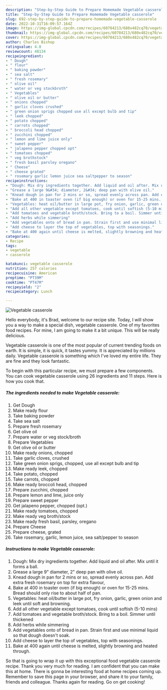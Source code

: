 ```yaml
---
description: "Step-by-Step Guide to Prepare Homemade Vegetable casserole"
title: "Step-by-Step Guide to Prepare Homemade Vegetable casserole"
slug: 692-step-by-step-guide-to-prepare-homemade-vegetable-casserole
date: 2022-10-31T16:09:57.164Z
image: https://img-global.cpcdn.com/recipes/60784213/680x482cq70/vegetable-casserole-recipe-main-photo.jpg
thumbnail: https://img-global.cpcdn.com/recipes/60784213/680x482cq70/vegetable-casserole-recipe-main-photo.jpg
cover: https://img-global.cpcdn.com/recipes/60784213/680x482cq70/vegetable-casserole-recipe-main-photo.jpg
author: Charles Bishop
ratingvalue: 4.8
reviewcount: 48134
recipeingredient:
- " Dough"
- " flour"
- " baking powder"
- " sea salt"
- " fresh rosemary"
- " olive oil"
- " water or veg stockbroth"
- " Vegetables"
- " olive oil or butter"
- " onions chopped"
- " garlic cloves crushed"
- " green onion sprigs chopped use all except bulb and tip"
- " leek chopped"
- " potato chopped"
- " carrots chopped"
- " broccoli head chopped"
- " zucchini chopped"
- " lemon and lime juice only"
- " sweet pepper"
- " jalapeno pepper chopped opt"
- " tomatoes chopped"
- " veg brothstock"
- " fresh basil parsley oregano"
- " Cheese"
- " cheese grated"
- " rosemary garlic lemon juice sea saltpepper to season"
recipeinstructions:
- "Dough: Mix dry ingredients together. Add liquid and oil after. Mix until it forms a ball."
- "Grease a large 9&#34; diameter, 2&#34; deep pan with olive oil."
- "Knead dough in pan for 2 mins or so, spread evenly across pan. Add extra fresh rosemary on top for extra flavour,"
- "Bake at 400 in toaster oven (if big enough) or oven for 15-25 mins. Bread should only rise to about half of pan."
- "Vegetables: heat oil/butter in large pot, fry onion, garlic, green onion and leek until soft and browning."
- "Add all other vegetable except tomatoes, cook until softish (5-10 mins)"
- "Add tomatoes and vegetable broth/stock. Bring to a boil. Simmer until thickened"
- "Add herbs while simmering"
- "Add vegetables onto of bread in pan. Strain first and use minimal liquid so that dough doesn&#39;t soak."
- "Add cheese to layer the top of vegetables, top with seasonings."
- "Bake at 400 again until cheese is melted, slightly browning and heated through."
categories:
- Recipe
tags:
- vegetable
- casserole

katakunci: vegetable casserole 
nutrition: 257 calories
recipecuisine: American
preptime: "PT39M"
cooktime: "PT47M"
recipeyield: "2"
recipecategory: Lunch

---
```



![Vegetable casserole](https://img-global.cpcdn.com/recipes/60784213/680x482cq70/vegetable-casserole-recipe-main-photo.jpg)

Hello everybody, it's Brad, welcome to our recipe site. Today, I will show you a way to make a special dish, vegetable casserole. One of my favorites food recipes. For mine, I am going to make it a bit unique. This will be really delicious.

Vegetable casserole is one of the most popular of current trending foods on earth. It is simple, it is quick, it tastes yummy. It is appreciated by millions daily. Vegetable casserole is something which I've loved my entire life. They are fine and they look fantastic.




To begin with this particular recipe, we must prepare a few components. You can cook vegetable casserole using 26 ingredients and 11 steps. Here is how you cook that.

<!--inarticleads1-->

##### The ingredients needed to make Vegetable casserole:

1. Get  Dough
1. Make ready  flour
1. Take  baking powder
1. Take  sea salt
1. Prepare  fresh rosemary
1. Get  olive oil
1. Prepare  water or veg stock/broth
1. Prepare  Vegetables
1. Get  olive oil or butter
1. Make ready  onions, chopped
1. Take  garlic cloves, crushed
1. Take  green onion sprigs, chopped, use all except bulb and tip
1. Make ready  leek, chopped
1. Take  potato, chopped
1. Take  carrots, chopped
1. Make ready  broccoli head, chopped
1. Prepare  zucchini, chopped
1. Prepare  lemon and lime, juice only
1. Prepare  sweet pepper
1. Get  jalapeno pepper, chopped (opt.)
1. Make ready  tomatoes, chopped
1. Make ready  veg broth/stock
1. Make ready  fresh basil, parsley, oregano
1. Prepare  Cheese
1. Prepare  cheese, grated
1. Take  rosemary, garlic, lemon juice, sea salt/pepper to season




<!--inarticleads2-->

##### Instructions to make Vegetable casserole:

1. Dough: Mix dry ingredients together. Add liquid and oil after. Mix until it forms a ball.
1. Grease a large 9&#34; diameter, 2&#34; deep pan with olive oil.
1. Knead dough in pan for 2 mins or so, spread evenly across pan. Add extra fresh rosemary on top for extra flavour,
1. Bake at 400 in toaster oven (if big enough) or oven for 15-25 mins. Bread should only rise to about half of pan.
1. Vegetables: heat oil/butter in large pot, fry onion, garlic, green onion and leek until soft and browning.
1. Add all other vegetable except tomatoes, cook until softish (5-10 mins)
1. Add tomatoes and vegetable broth/stock. Bring to a boil. Simmer until thickened
1. Add herbs while simmering
1. Add vegetables onto of bread in pan. Strain first and use minimal liquid so that dough doesn&#39;t soak.
1. Add cheese to layer the top of vegetables, top with seasonings.
1. Bake at 400 again until cheese is melted, slightly browning and heated through.




So that is going to wrap it up with this exceptional food vegetable casserole recipe. Thank you very much for reading. I am confident that you can make this at home. There is gonna be interesting food at home recipes coming up. Remember to save this page in your browser, and share it to your family, friends and colleague. Thanks again for reading. Go on get cooking!
